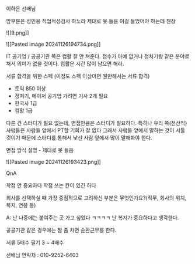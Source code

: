 이하은 선배님

앞부분은 성인용 직업적성검사 하느라 제대로 못 들음
이걸 들었어야 하는데 젠장

![[9.png]]

![[Pasted image 20241126194734.png]]

IT 공기업 / 공공기관 쪽은 컴활 잘 안 쳐준다.
점수가 아예 없거나 정처기랑 같은 분야로 쳐서 의미가 없을 것이다.
컴활은 시간 많이 남으면 해라.

서류 합격을 위한 스펙 (이정도 스펙 이상이면 웬만해서는 서류 합격)
- 토익 850 이상
- 정처기, 메이저 공기업 가려면 기사 2개 필요
- 한국사 1급
- 컴활 1급

다른 건 스터디가 필요 없는데, 면접만큼은 스터디가 필요하다.
특히나 우리 쪽(전산직) 사람들은 사람들 앞에서 PT할 기회가 잘 없다
그래서 사람들 앞에서 말하는 것이 서툴 것이기 때문에 
스터디를 통해서 낯선 사람 앞에서 많이 말해봐야 한다.

면접 방식 설명 - 제대로 못 들음

![[Pasted image 20241126193423.png]]

QnA

학점 안 중요하다
학점 쓰는 칸이 있긴 하다

회사를 선택하실 때 가장 중점적으로 고려하신 부분은 무엇인가요?(직무, 회사의 위치, 복지, 연봉 등)

A: 난 나중에는 붙여주는 곳 가고 싶었다 ㅋㅋㅋㅋ
난 복지가 중요하다고 생각한다.

공공기관 같은 경우에는 짬 좀 차면 순환근무를 한다.

서류 5배수
필기 3 ~ 4배수

선배님 연락처 : 010-9252-6403
